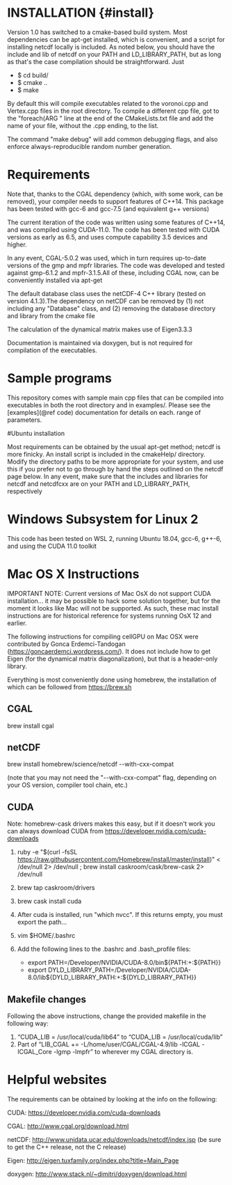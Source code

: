 # INSTALLATION {#install}

Version 1.0 has switched to a cmake-based build system. Most dependencies can be apt-get installed, which is convenient, and
a script for installing netcdf locally is included. As noted below, you should have the include and lib of netcdf on your PATH and LD_LIBRARY_PATH,
but as long as that's the case compilation should be straightforward. Just

* $ cd build/
* $ cmake ..
* $ make

By default this will compile executables related to the voronoi.cpp and Vertex.cpp files in the root directory.
To compile a different cpp file, got to the "foreach(ARG " line at the end of the CMakeLists.txt file and add the name of your file, without the .cpp ending, to the list.

The command "make debug" will add common debugging flags, and also enforce always-reproducible random
number generation.

# Requirements

Note that, thanks to the CGAL dependency (which, with some work, can be removed), your compiler needs to support
features of C++14. This package has been tested with gcc-6 and gcc-7.5 (and equivalent g++ versions)

The current iteration of the code was written using some features of C++14, and was compiled using
CUDA-11.0. The code has been tested with CUDA versions as early as 6.5, and uses compute capability
3.5 devices and higher.

In any event,
CGAL-5.0.2 was used, which in turn requires up-to-date versions of the gmp and mpfr libraries.
The code was developed and tested against gmp-6.1.2 and mpfr-3.1.5.All of these, including CGAL now, can be conveniently installed via apt-get

The default database class uses the netCDF-4 C++  library (tested on version 4.1.3).The dependency on netCDF
can be removed by (1) not including any "Database" class, and (2) removing the database directory and library from the cmake file

The calculation of the dynamical matrix makes use of Eigen3.3.3

Documentation is maintained via doxygen, but is not required for compilation of the executables.

# Sample programs

This repository comes with sample main cpp files that can be compiled into executables in both the root directory
and in examples/. Please see the [examples](@ref code) documentation for details on each.
range of parameters.

#Ubuntu installation

Most requirements can be obtained by the usual apt-get method; netcdf is more finicky.
An install script is included in the cmakeHelp/ directory. Modify the directory paths to be more appropriate for your system,
and use this if you prefer not to go through by hand the steps outlined on the netcdf page below. In
any event, make sure that the includes and libraries for netcdf and netcdfcxx
are on your PATH and LD_LIBRARY_PATH, respectively

# Windows Subsystem for Linux 2

This code has been tested on WSL 2, running Ubuntu 18.04, gcc-6, g++-6, and using the CUDA 11.0 toolkit

# Mac OS X Instructions

IMPORTANT NOTE: Current versions of Mac OsX do not support CUDA installation... it may be possible to hack some solution together, but for the moment it looks like Mac will not be supported. As such, these mac install instructions are for historical reference for systems running OsX 12 and earlier.

The following instructions for compiling cellGPU on Mac OSX  were contributed by Gonca Erdemci-Tandogan (https://goncaerdemci.wordpress.com/).
It does not include how to get Eigen (for the dynamical matrix diagonalization), but that is a header-only library.

Everything is most conveniently done using homebrew, the installation of which can be followed from https://brew.sh

## CGAL

brew install cgal

## netCDF

brew install homebrew/science/netcdf --with-cxx-compat

(note that you may not need the "--with-cxx-compat" flag, depending on your OS version, compiler tool chain, etc.)

## CUDA

Note: homebrew-cask drivers makes this easy, but if it doesn't work you can always download CUDA from https://developer.nvidia.com/cuda-downloads

1. ruby -e "$(curl -fsSL https://raw.githubusercontent.com/Homebrew/install/master/install)" < /dev/null 2> /dev/null ; brew install caskroom/cask/brew-cask 2> /dev/null

2. brew tap caskroom/drivers

2. brew cask install cuda

3. After cuda is installed, run "which nvcc". If this returns empty, you must export the path... 

3. vim $HOME/.bashrc

3. Add the following lines to the .bashrc and .bash_profile files:
    * export PATH=/Developer/NVIDIA/CUDA-8.0/bin${PATH:+:${PATH}}
    * export DYLD_LIBRARY_PATH=/Developer/NVIDIA/CUDA-8.0/lib\${DYLD_LIBRARY_PATH:+:${DYLD_LIBRARY_PATH}}

## Makefile changes

Following the above instructions, change the provided makefile in the following way:

1. “CUDA_LIB = /usr/local/cuda/lib64” to “CUDA_LIB = /usr/local/cuda/lib”
2. Part of “LIB_CGAL += -L/home/user/CGAL/CGAL-4.9/lib -lCGAL -lCGAL_Core -lgmp -lmpfr” to wherever my CGAL directory is.

# Helpful websites
The requirements can be obtained by looking at the info on the following:

CUDA: https://developer.nvidia.com/cuda-downloads

CGAL: http://www.cgal.org/download.html

netCDF: http://www.unidata.ucar.edu/downloads/netcdf/index.jsp (be sure to get the C++ release, not the C release)

Eigen: http://eigen.tuxfamily.org/index.php?title=Main_Page

doxygen: http://www.stack.nl/~dimitri/doxygen/download.html
